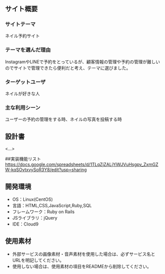 # <nail>

## サイト概要

### サイトテーマ
ネイル予約サイト

### テーマを選んだ理由
InstagramやLINEで予約をとっているが、顧客情報の管理や予約の管理が難しいのでサイトで管理できたら便利だと考え、テーマに選びました。

### ターゲットユーザ
ネイルが好きな人

### 主な利用シーン
ユーザーの予約の管理をする時、ネイルの写真を投稿する時

## 設計書
<...>

##実装機能リスト
https://docs.google.com/spreadsheets/d/1TLqZjZALjYiWJVuHsgpv_ZxmGZW-kqSOvtxvySoR3Y8/edit?usp=sharing

## 開発環境
- OS：Linux(CentOS)
- 言語：HTML,CSS,JavaScript,Ruby,SQL
- フレームワーク：Ruby on Rails
- JSライブラリ：jQuery
- IDE：Cloud9

## 使用素材
- 外部サービスの画像素材・音声素材を使用した場合は、必ずサービス名とURLを明記してください。
- 使用しない場合は、使用素材の項目をREADMEから削除してください。
